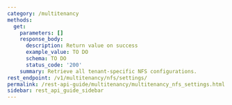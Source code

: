 ```yaml
---
category: /multitenancy
methods:
  get:
    parameters: []
    response_body:
      description: Return value on success
      example_value: TO DO
      schema: TO DO
      status_code: '200'
    summary: Retrieve all tenant-specific NFS configurations.
rest_endpoint: /v1/multitenancy/nfs/settings/
permalink: /rest-api-guide/multitenancy/multitenancy_nfs_settings.html
sidebar: rest_api_guide_sidebar
---
```

